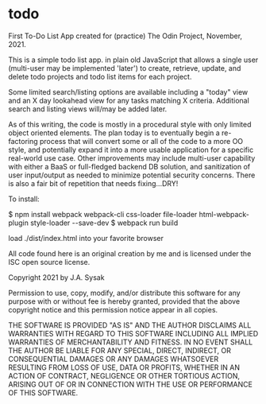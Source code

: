 # todo
First To-Do List App created for (practice) The Odin Project, 
November, 2021.

This is a simple todo list app. in plain old JavaScript that allows a 
single user (multi-user may be implemented 'later') to create, retrieve, 
update, and delete todo projects and todo list items for each project.

Some limited search/listing options are available including a "today" view 
and an X day lookahead view for any tasks matching X criteria. Additional 
search and listing views will/may be added later.

As of this writing, the code is mostly in a procedural style with only 
limited object oriented elements. The plan today is to eventually begin
a re-factoring process that will convert some or all of the code to a more 
OO style, and potentially expand it into a more usable application for a 
specific real-world use case. Other improvements may include multi-user
capability with either a BaaS or full-fledged backend DB solution, and 
sanitization of user input/output as needed to minimize potential security 
concerns. There is also a fair bit of repetition that needs fixing...DRY!

To install:

$ npm install webpack webpack-cli css-loader file-loader html-webpack-plugin style-loader --save-dev
$ webpack run build

load ./dist/index.html into your favorite browser

All code found here is an original creation by me and is licensed under the 
ISC open source license.

Copyright 2021 by J.A. Sysak

Permission to use, copy, modify, and/or distribute this software for any purpose with or without fee is hereby granted, provided that the above copyright notice and this permission notice appear in all copies.

THE SOFTWARE IS PROVIDED "AS IS" AND THE AUTHOR DISCLAIMS ALL WARRANTIES WITH REGARD TO THIS SOFTWARE INCLUDING ALL IMPLIED WARRANTIES OF MERCHANTABILITY AND FITNESS. IN NO EVENT SHALL THE AUTHOR BE LIABLE FOR ANY SPECIAL, DIRECT, INDIRECT, OR CONSEQUENTIAL DAMAGES OR ANY DAMAGES WHATSOEVER RESULTING FROM LOSS OF USE, DATA OR PROFITS, WHETHER IN AN ACTION OF CONTRACT, NEGLIGENCE OR OTHER TORTIOUS ACTION, ARISING OUT OF OR IN CONNECTION WITH THE USE OR PERFORMANCE OF THIS SOFTWARE.
